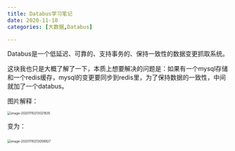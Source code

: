 ```yaml
---
title: Databus学习笔记
date: 2020-11-10
categories: [大数据,Databus]

---
```




Databus是一个低延迟、可靠的、支持事务的、保持一致性的数据变更抓取系统。



这块我也只是大概了解了一下，本质上想要解决的问题是：如果有一个mysql存储和一个redis缓存，mysql的变更要同步到redis里，为了保持数据的一致性，中间就加了一个databus。



图片解释：

<img src="http://levy-hexo.oss-cn-hangzhou.aliyuncs.com/images/2023-09-14-125448.jpg" alt="image-20201110213021835" style="zoom:50%;" />

变为：

​              											<img src="http://levy-hexo.oss-cn-hangzhou.aliyuncs.com/images/2023-09-14-125452.jpg" alt="image-20201110213058927" style="zoom:50%;"                  />

​       
